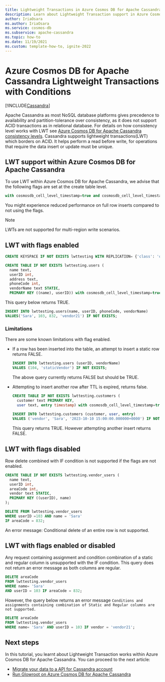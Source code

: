 ```yaml
---
title: Lightweight Transactions in Azure Cosmos DB for Apache Cassandra
description: Learn about Lightweight Transaction support in Azure Cosmos DB for Apache Cassandra
author: IriaOsara
ms.author: IriaOsara
ms.service: cosmos-db
ms.subservice: apache-cassandra
ms.topic: how-to
ms.date: 11/19/2021
ms.custom: template-how-to, ignite-2022
---
```


# Azure Cosmos DB for Apache Cassandra Lightweight Transactions with Conditions
[!INCLUDE[Cassandra](../includes/appliesto-cassandra.md)]

Apache Cassandra as most NoSQL database platforms gives precedence to availability and partition-tolerance over consistency, as it does not support ACID transactions as in relational database. For details on how consistency level works with LWT see [Azure Cosmos DB for Apache Cassandra consistency levels](consistency-mapping.md). Cassandra supports lightweight transactions(LWT) which borders on ACID. It helps perform a read before write, for operations that require the data insert or update must be unique. 

## LWT support within Azure Cosmos DB for Apache Cassandra
To use LWT within Azure Cosmos DB for Apache Cassandra, we advise that the following flags are set at the create table level. 

```sql
with cosmosdb_cell_level_timestamp=true and cosmosdb_cell_level_timestamp_tombstones=true and cosmosdb_cell_level_timetolive=true
``` 
You might experience reduced performance on full row inserts compared to not using the flags.

> [!NOTE]
> LWTs are not supported for multi-region write scenarios.

## LWT with flags enabled
```sql
CREATE KEYSPACE IF NOT EXISTS lwttesting WITH REPLICATION= {'class': 'org.apache.cassandra.locator.SimpleStrategy', 'replication_factor' : '1'};
```

```sql
CREATE TABLE IF NOT EXISTS lwttesting.users (
  name text,
  userID int,
  address text,
  phoneCode int,
  vendorName text STATIC,
  PRIMARY KEY ((name), userID)) with cosmosdb_cell_level_timestamp=true and cosmosdb_cell_level_timestamp_tombstones=true and cosmosdb_cell_level_timetolive=true; 
```

This query below returns TRUE.
```sql
INSERT INTO lwttesting.users(name, userID, phoneCode, vendorName)
VALUES('Sara', 103, 832, 'vendor21') IF NOT EXISTS; 
``` 

### Limitations
There are some known limitations with flag enabled. 

- If a row has been inserted into the table, an attempt to insert a static row returns FALSE. 
  ```sql
  INSERT INTO lwttesting.users (userID, vendorName)
  VALUES (104, 'staticVendor') IF NOT EXISTS;
  ```
  The above query currently returns FALSE but should be TRUE.

- Attempting to insert another row after TTL is expired, returns false.
  ```sql
  CREATE TABLE IF NOT EXISTS lwttesting.customers (
    customer text PRIMARY KEY, 
    user text, entry timestamp) with cosmosdb_cell_level_timestamp=true and cosmosdb_cell_level_timestamp_tombstones=true and cosmosdb_cell_level_timetolive=true;
 
  INSERT INTO lwttesting.customers (customer, user, entry) 
  VALUES ('vendor', 'Sara', '2023-10-10 15:00:00.000000+0000') IF NOT EXISTS USING TTL 30;
  ``` 
  This query returns TRUE. However attempting another insert returns FALSE.

## LWT with flags disabled
Row delete combined with IF condition is not supported if the flags are not enabled.

```sql
CREATE TABLE IF NOT EXISTS lwttesting.vendor_users (
  name text,
  userID int,
  areaCode int,
  vendor text STATIC,
  PRIMARY KEY ((userID), name)
);
```

```sql
DELETE FROM lwttesting.vendor_users 
WHERE userID =103 AND name = 'Sara' 
IF areaCode = 832;
```
An error message: Conditional delete of an entire row is not supported. 

## LWT with flags enabled or disabled
Any request containing assignment and condition combination of a static and regular column is unsupported with the IF condition.
This query does not return an error message as both columns are regular.
```sql
DELETE areaCode 
FROM lwttesting.vendor_users 
WHERE name= 'Sara' 
AND userID = 103 IF areaCode = 832;   
```
However, the query below returns an error message
`Conditions and assignments containing combination of Static and Regular columns are not supported.`
```sql
DELETE areaCode 
FROM lwttesting.vendor_users 
WHERE name= 'Sara' AND userID = 103 IF vendor = 'vendor21';  
```

## Next steps
In this tutorial, you learnt about Lightweight Transaction works within Azure Cosmos DB for Apache Cassandra. You can proceed to the next article:
- [Migrate your data to a API for Cassandra account](migrate-data.md)
- [Run Glowroot on Azure Cosmos DB for Apache Cassandra](glowroot.md)
